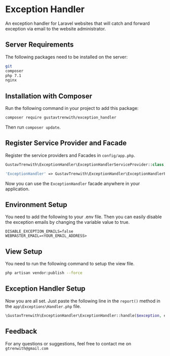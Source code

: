 # Exception Handler
An exception handler for Laravel websites that will catch and forward exception via email to the website administrator.

## Server Requirements
The following packages need to be installed on the server:
```bash
git
composer
php 7.1
nginx
```

## Installation with Composer
Run the following command in your project to add this package:
```bash
composer require gustavtrenwith/exception_handler
```
Then run `composer update`.

## Register Service Provider and Facade

Register the service providers and Facades in `config/app.php`.
```php
GustavTrenwith\ExceptionHandler\ExceptionHandlerServiceProvider::class,
```
```php
'ExceptionHandler' => GustavTrenwith\ExceptionHandler\ExceptionHandlerFacade::class,
```

Now you can use the `ExceptionHandler` facade anywhere in your application.

## Environment Setup
You need to add the following to your .env file. Then you can easily disable the exception emails by changing the variable value to true.
```
DISABLE_EXCEPTION_EMAILS=false
WEBMASTER_EMAIL=<YOUR_EMAIL_ADDRESS>
```

## View Setup
You need to run the following command to setup the view file.
```bash
php artisan vendor:publish --force
```

## Exception Handler Setup
Now you are all set. Just paste the following line in the `report()` method in the `app\Exceptions\Handler.php` file.
```php
\GustavTrenwith\ExceptionHandler\ExceptionHandler::handle($exception, env('WEBMASTER_EMAIL', ''));
```

## Feedback
For any questions or suggestions, feel free to contact me on `gtrenwith@gmail.com`
